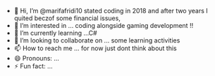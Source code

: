 - 👋 Hi, I’m @marifafridi10 stated coding in 2018 and after two years I quited beczof some financial issues,
- 👀 I’m interested in ... coding alongside gaming development !!
- 🌱 I’m currently learning ...C#
- 💞️ I’m looking to collaborate on ...  some learning activities
- 📫 How to reach me ... for now just dont think about this 
- 😄 Pronouns: ...
- ⚡ Fun fact: ...

<!---
marifafridi10/marifafridi10 is a ✨ special ✨ repository because its `README.md` (this file) appears on your GitHub profile.
You can click the Preview link to take a look at your changes.
--->

